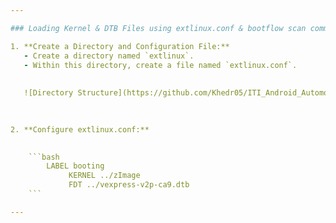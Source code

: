 ```yaml
---

### Loading Kernel & DTB Files using extlinux.conf & bootflow scan command

1. **Create a Directory and Configuration File:**
   - Create a directory named `extlinux`.
   - Within this directory, create a file named `extlinux.conf`.
   
   
   ![Directory Structure](https://github.com/Khedr05/ITI_Android_Automotive_Track/blob/main/04_Embedded_Linux/00_Tasks/02_bootingViaExtlinux/img/00_tree.png)
   
   

2. **Configure extlinux.conf:**
  

    ```bash 
     	LABEL booting
             KERNEL ../zImage
             FDT ../vexpress-v2p-ca9.dtb 
    ``` 

---
```

